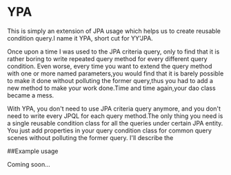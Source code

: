 # YPA
This is simply an extension of JPA usage which helps us to create reusable condition query.I name it YPA, short cut for YY'JPA.

Once upon a time I was used to the JPA criteria query, only to find that it is rather boring to write repeated query method for every different query condition.
Even worse, every time you want to extend the query method with one or more named parameters,you would find that it is barely possible to make it done without
polluting the former query,thus you had to add a new method to make your work done.Time and time again,your dao class became a mess.

With YPA, you don't need to use JPA criteria query anymore, and you don't need to write every JPQL for each query method.The only thing you need is a single reusable
condition class for all the queries under certain JPA entity.
You just add properties in your
query condition class for common query scenes without polluting the former query.
I'll describe the

##Example usage

Coming soon...